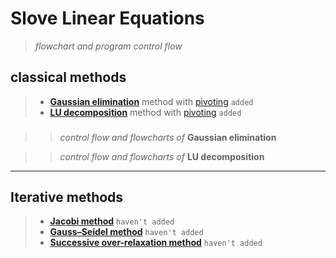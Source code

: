# Slove Linear Equations
>  _flowchart and program control flow_

## classical methods

 >  * [**Gaussian elimination**][Gaussian_elimination] method with [pivoting][Pivot_element] `added`<br>
 >  * [**LU decomposition**][LU_decomposition] method with [pivoting][Pivot_element] `added`<br>
###
>> _control flow and flowcharts of_ **Gaussian elimination**

>> _control flow and flowcharts of_ **LU decomposition**

--------------------
## Iterative methods
 >  * [**Jacobi method**][Jacobi_method] `haven't added`<br>
 >  * [**Gauss–Seidel method**][Gauss–Seidel_method] `haven't added`<br>
 >  * [**Successive over-relaxation method**][Successive_over-relaxation] `haven't added`<br>

[Gaussian_elimination]:https://en.wikipedia.org/wiki/Gaussian_elimination "Refer to WIKIPEDIA."
[Pivot_element]:https://en.wikipedia.org/wiki/Pivot_element "Refer to WIKIPEDIA."
[LU_decomposition]:https://en.wikipedia.org/wiki/LU_decomposition "Refer to WIKIPEDIA."

[Jacobi_method]:https://en.wikipedia.org/wiki/Jacobi_method "Refer to WIKIPEDIA."
[Gauss–Seidel_method]:https://en.wikipedia.org/wiki/Gauss%E2%80%93Seidel_method "Refer to WIKIPEDIA."
[Successive_over-relaxation]:https://en.wikipedia.org/wiki/Successive_over-relaxation "Refer to WIKIPEDIA."
